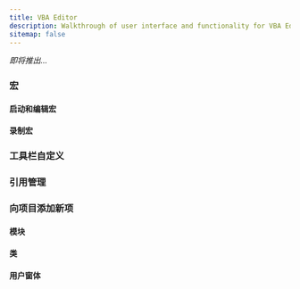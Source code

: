 ```yaml
---
title: VBA Editor
description: Walkthrough of user interface and functionality for VBA Editor
sitemap: false
---
```

*即将推出...*

### 宏

#### 启动和编辑宏
#### 录制宏

### 工具栏自定义
### 引用管理

### 向项目添加新项
#### 模块
#### 类
#### 用户窗体